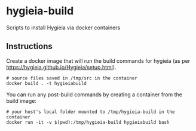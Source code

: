 # hygieia-build
Scripts to install Hygieia via docker containers


## Instructions

Create a docker image that will run the build commands for hygieia (as per https://hygieia.github.io/Hygieia/setup.html).

```
# source files saved in /tmp/src in the container
docker build . -t hygieiabuild
```

You can run any post-build commands by creating a container from the build image:

```
# your host's local folder mounted to /tmp/hygieia-build in the container
docker run -it -v $(pwd):/tmp/hygieia-build hygieiabuild bash
```
